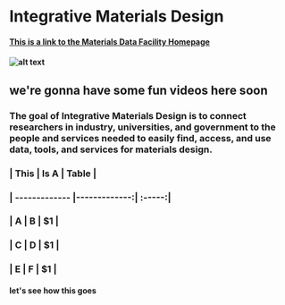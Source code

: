 # Integrative Materials Design
#### [This is a link to the Materials Data Facility Homepage](https://materialsdatafacility.org/)
#### ![alt text](https://materialsdatafacility.org/images/MDF-logo@2x.png) 
## we're gonna have some fun videos here soon
### The goal of Integrative Materials Design is to connect researchers in industry, universities, and government to the people and services needed to easily find, access, and use data, tools, and services for materials design.
### | This         | Is A           | Table  |
### | ------------- |-------------:| :-----:|
### | A      | B | $1 |
### | C      | D      |   $1 |
### | E | F      |    $1 |
#### let's see how this goes
